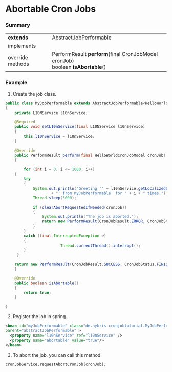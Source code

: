 # Abortable Cron Jobs

### Summary

|                  |                                                                                      |
| ---------------- | ------------------------------------------------------------------------------------ |
| **extends**      | AbstractJobPerformable<CronJobModel>                                                 |
| implements       |                                                                                      |
| override methods | PerformResult **perform**(final CronJobModel cronJob) <br> boolean **isAbortable**() |

### Example

1. Create the job class.

```java
public class MyJobPerformable extends AbstractJobPerformable<HelloWorldCronJobModel>
{
	private L10NService l10nService;

	@Required
	public void setL10nService(final L10NService l10nService)
	{
		this.l10nService = l10nService;
	}

	@Override
	public PerformResult perform(final HelloWorldCronJobModel cronJob)
	{

        for (int i = 0; i <= 1000; i++)
	{
		try
		{
			System.out.println("Greeting '" + l10nService.getLocalizedString(cronJob.getMessage())
					+ "' from MyJobPerformable  for " + i + " times.");
			Thread.sleep(5000);

			if (clearAbortRequestedIfNeeded(cronJob))
			{
				System.out.println("The job is aborted.");
				return new PerformResult(CronJobResult.ERROR, CronJobStatus.ABORTED);
			}
		}
		catch (final InterruptedException e)
		{
                        Thread.currentThread().interrupt();
		}
	 }

	return new PerformResult(CronJobResult.SUCCESS, CronJobStatus.FINISHED);
	}

	@Override
	public boolean isAbortable()
	{
		return true;
	}

}
```

2. Register the job in spring.

```xml
<bean id="myJobPerformable" class="de.hybris.cronjobtutorial.MyJobPerformable"
parent="abstractJobPerformable" >
  <property name="l10nService" ref="l10nService" />
  <property name="abortable" value="true"/>
</bean>
```

3. To abort the job, you can call this method.

```
cronJobService.requestAbortCronJob(cronJob);
```
